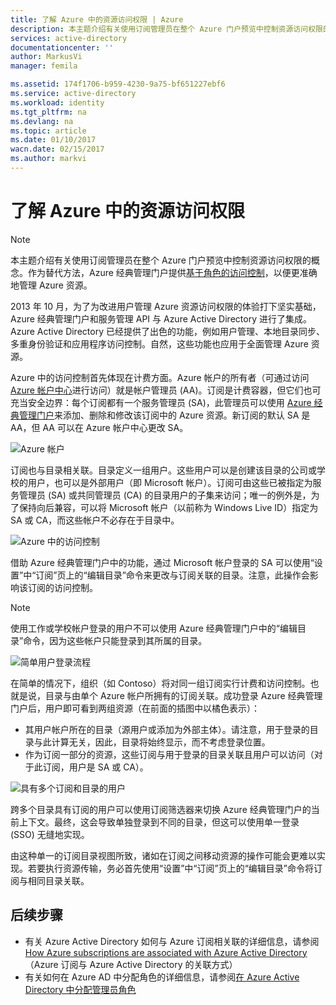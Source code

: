```yaml
---
title: 了解 Azure 中的资源访问权限 | Azure
description: 本主题介绍有关使用订阅管理员在整个 Azure 门户预览中控制资源访问权限的概念。
services: active-directory
documentationcenter: ''
author: MarkusVi
manager: femila

ms.assetid: 174f1706-b959-4230-9a75-bf651227ebf6
ms.service: active-directory
ms.workload: identity
ms.tgt_pltfrm: na
ms.devlang: na
ms.topic: article
ms.date: 01/10/2017
wacn.date: 02/15/2017
ms.author: markvi
---
```


# 了解 Azure 中的资源访问权限
> [!NOTE]
本主题介绍有关使用订阅管理员在整个 Azure 门户预览中控制资源访问权限的概念。作为替代方法，Azure 经典管理门户提供[基于角色的访问控制](./role-based-access-control-configure.md)，以便更准确地管理 Azure 资源。
> 
> 

2013 年 10 月，为了为改进用户管理 Azure 资源访问权限的体验打下坚实基础，Azure 经典管理门户和服务管理 API 与 Azure Active Directory 进行了集成。Azure Active Directory 已经提供了出色的功能，例如用户管理、本地目录同步、多重身份验证和应用程序访问控制。自然，这些功能也应用于全面管理 Azure 资源。

Azure 中的访问控制首先体现在计费方面。Azure 帐户的所有者（可通过访问 [Azure 帐户中心](https://account.windowsazure.cn/subscriptions)进行访问）就是帐户管理员 (AA)。订阅是计费容器，但它们也可充当安全边界：每个订阅都有一个服务管理员 (SA)，此管理员可以使用 [Azure 经典管理门户](https://manage.windowsazure.cn/)来添加、删除和修改该订阅中的 Azure 资源。新订阅的默认 SA 是 AA，但 AA 可以在 Azure 帐户中心更改 SA。

![Azure 帐户][1]

订阅也与目录相关联。目录定义一组用户。这些用户可以是创建该目录的公司或学校的用户，也可以是外部用户（即 Microsoft 帐户）。订阅可由这些已被指定为服务管理员 (SA) 或共同管理员 (CA) 的目录用户的子集来访问；唯一的例外是，为了保持向后兼容，可以将 Microsoft 帐户（以前称为 Windows Live ID）指定为 SA 或 CA，而这些帐户不必存在于目录中。

![Azure 中的访问控制][2]

借助 Azure 经典管理门户中的功能，通过 Microsoft 帐户登录的 SA 可以使用“设置”中“订阅”页上的“编辑目录”命令来更改与订阅关联的目录。注意，此操作会影响该订阅的访问控制。

> [!NOTE]
使用工作或学校帐户登录的用户不可以使用 Azure 经典管理门户中的“编辑目录”命令，因为这些帐户只能登录到其所属的目录。
> 
> 

![简单用户登录流程][3]

在简单的情况下，组织（如 Contoso）将对同一组订阅实行计费和访问控制。也就是说，目录与由单个 Azure 帐户所拥有的订阅关联。成功登录 Azure 经典管理门户后，用户即可看到两组资源（在前面的插图中以橘色表示）：

- 其用户帐户所在的目录（源用户或添加为外部主体）。请注意，用于登录的目录与此计算无关，因此，目录将始终显示，而不考虑登录位置。
- 作为订阅一部分的资源，这些订阅与用于登录的目录关联且用户可以访问（对于此订阅，用户是 SA 或 CA）。

![具有多个订阅和目录的用户][4]

跨多个目录具有订阅的用户可以使用订阅筛选器来切换 Azure 经典管理门户的当前上下文。最终，这会导致单独登录到不同的目录，但这可以使用单一登录 (SSO) 无缝地实现。

由这种单一的订阅目录视图所致，诸如在订阅之间移动资源的操作可能会更难以实现。若要执行资源传输，务必首先使用“设置”中“订阅”页上的“编辑目录”命令将订阅与相同目录关联。

## 后续步骤
- 有关 Azure Active Directory 如何与 Azure 订阅相关联的详细信息，请参阅 [How Azure subscriptions are associated with Azure Active Directory](./active-directory-how-subscriptions-associated-directory.md)（Azure 订阅与 Azure Active Directory 的关联方式）
- 有关如何在 Azure AD 中分配角色的详细信息，请参阅[在 Azure Active Directory 中分配管理员角色](./active-directory-assign-admin-roles.md)

<!--Image references-->
[1]: ./media/active-directory-understanding-resource-access/IC707931.png
[2]: ./media/active-directory-understanding-resource-access/IC707932.png
[3]: ./media/active-directory-understanding-resource-access/IC707933.png
[4]: ./media/active-directory-understanding-resource-access/IC707934.png

<!---HONumber=Mooncake_0206_2017-->
<!--Update_Description: wording update-->